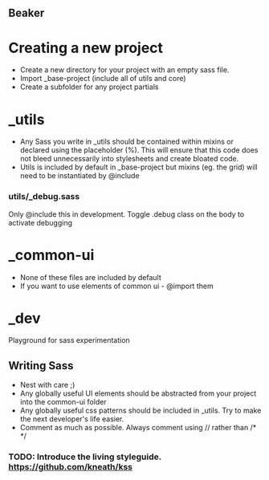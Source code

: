## Beaker

# Creating a new project
- Create a new directory for your project with an empty sass file.
- Import _base-project (include all of utils and core)
- Create a subfolder for any project partials

# _utils
- Any Sass you write in _utils should be contained within mixins or declared using the placeholder (%). This will ensure that this code does not bleed unnecessarily into stylesheets and create bloated code.
- Utils is included by default in _base-project but mixins (eg. the grid) will need to be instantiated by @include

### utils/_debug.sass
Only @include this in development. Toggle .debug class on the body to activate debugging

# _common-ui
- None of these files are included by default
- If you want to use elements of common ui - @import them

# _dev
Playground for sass experimentation

## Writing Sass
- Nest with care ;)
- Any globally useful UI elements should be abstracted from your project into the common-ui folder
- Any globally useful css patterns should be included in _utils. Try to make the next developer's life easier.
- Comment as much as possible. Always comment using // rather than /* */

### TODO: Introduce the living styleguide. https://github.com/kneath/kss